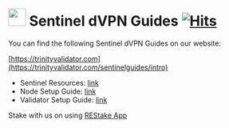 # <img src="https://user-images.githubusercontent.com/114076168/191721379-88f4b6ca-6463-4458-aab4-73d29d1bc7a0.jpg" width="35" height="35"> Sentinel dVPN Guides [![Hits](https://hits.seeyoufarm.com/api/count/incr/badge.svg?url=https%3A%2F%2Fgithub.com%2Fp4privacy%2Fsentinel_resources&count_bg=%230000ff&title_bg=%23555555&icon=&icon_color=%23E7E7E7&title=hits&edge_flat=false)](https://hits.seeyoufarm.com)

You can find the following Sentinel dVPN Guides on our website:

[https://trinityvalidator.com](https://trinityvalidator.com/sentinelguides/intro)

- Sentinel Resources: [link](https://trinityvalidator.com/docs/category/resources)
- Node Setup Guide: [link](https://trinityvalidator.com/docs/category/node-setup)
- Validator Setup Guide: [link](https://trinityvalidator.com/docs/category/validator-setup)

Stake with us on using [REStake App](https://restake.app/sentinel/sentvaloper1mcwvu4vpvfcnxduzpelehmgga282wtc0xux7se)
